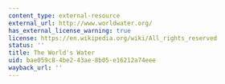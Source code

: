 ```yaml
---
content_type: external-resource
external_url: http://www.worldwater.org/
has_external_license_warning: true
license: https://en.wikipedia.org/wiki/All_rights_reserved
status: ''
title: The World's Water
uid: bae059c8-4be2-43ae-8b05-e16212a74eee
wayback_url: ''
---
```

